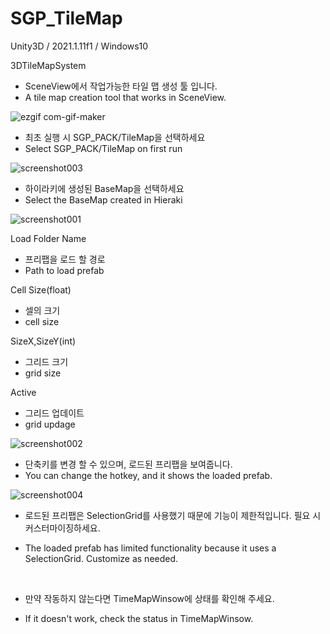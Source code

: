 # SGP_TileMap
Unity3D / 2021.1.11f1 / Windows10

 3DTileMapSystem 
 

- SceneView에서 작업가능한 타일 맵 생성 툴 입니다.
- A tile map creation tool that works in SceneView.

![ezgif com-gif-maker](https://user-images.githubusercontent.com/86422055/123290795-86290c80-d54c-11eb-92a4-2fdea0cf2732.gif)


- 최초 실행 시 SGP_PACK/TileMap을 선택하세요
- Select SGP_PACK/TileMap on first run
 
![screenshot003](https://user-images.githubusercontent.com/86422055/123291193-db651e00-d54c-11eb-8e45-b6a6c84d18bf.png)


- 하이라키에 생성된 BaseMap을 선택하세요
- Select the BaseMap created in Hieraki

![screenshot001](https://user-images.githubusercontent.com/86422055/123288449-8d4f1b00-d54a-11eb-80f9-dd3dedca6698.png)


Load Folder Name


- 프리팹을 로드 할 경로
- Path to load prefab

Cell Size(float)


- 셀의 크기
- cell size

SizeX,SizeY(int)


- 그리드 크기
- grid size


Active


- 그리드 업데이트
- grid updage



![screenshot002](https://user-images.githubusercontent.com/86422055/123292730-4e22c900-d54e-11eb-86e6-3fdff73f797c.png)


- 단축키를 변경 할 수 있으며, 로드된 프리팹을 보여줍니다. 
- You can change the hotkey, and it shows the loaded prefab.


![screenshot004](https://user-images.githubusercontent.com/86422055/123292897-74e0ff80-d54e-11eb-944e-bf0e94e0dc6a.png)


- 로드된 프리팹은 SelectionGrid를 사용했기 때문에 기능이 제한적입니다. 필요 시 커스터마이징하세요.
- The loaded prefab has limited functionality because it uses a SelectionGrid. Customize as needed.


     <br/>

- 만약 작동하지 않는다면 TimeMapWinsow에 상태를 확인해 주세요.
- If it doesn't work, check the status in TimeMapWinsow.
